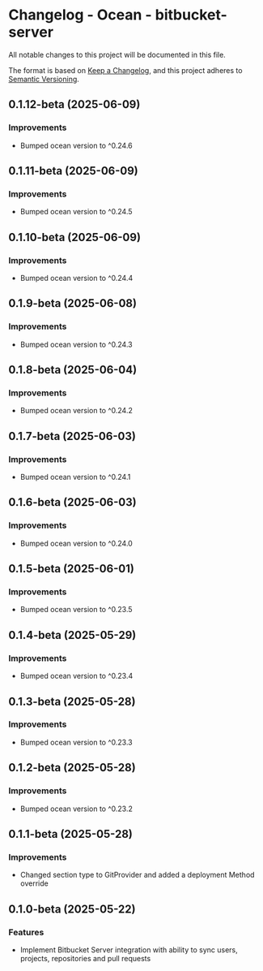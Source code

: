 # Changelog - Ocean - bitbucket-server

All notable changes to this project will be documented in this file.

The format is based on [Keep a Changelog](https://keepachangelog.com/en/1.0.0/),
and this project adheres to [Semantic Versioning](https://semver.org/spec/v2.0.0.html).

<!-- towncrier release notes start -->

## 0.1.12-beta (2025-06-09)


### Improvements

- Bumped ocean version to ^0.24.6


## 0.1.11-beta (2025-06-09)


### Improvements

- Bumped ocean version to ^0.24.5


## 0.1.10-beta (2025-06-09)


### Improvements

- Bumped ocean version to ^0.24.4


## 0.1.9-beta (2025-06-08)


### Improvements

- Bumped ocean version to ^0.24.3


## 0.1.8-beta (2025-06-04)


### Improvements

- Bumped ocean version to ^0.24.2


## 0.1.7-beta (2025-06-03)


### Improvements

- Bumped ocean version to ^0.24.1


## 0.1.6-beta (2025-06-03)


### Improvements

- Bumped ocean version to ^0.24.0


## 0.1.5-beta (2025-06-01)


### Improvements

- Bumped ocean version to ^0.23.5


## 0.1.4-beta (2025-05-29)


### Improvements

- Bumped ocean version to ^0.23.4


## 0.1.3-beta (2025-05-28)


### Improvements

- Bumped ocean version to ^0.23.3


## 0.1.2-beta (2025-05-28)


### Improvements

- Bumped ocean version to ^0.23.2


## 0.1.1-beta (2025-05-28)


### Improvements

- Changed section type to GitProvider and added a deployment Method override


## 0.1.0-beta (2025-05-22)

### Features

- Implement Bitbucket Server integration with ability to sync users, projects, repositories and pull requests
